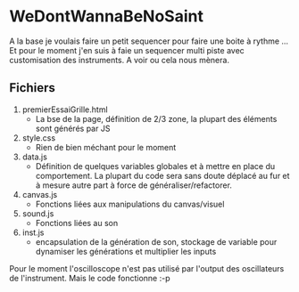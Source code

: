 # WeDontWannaBeNoSaint

A la base je voulais faire un petit sequencer pour faire une boite à rythme ... Et pour le moment j'en suis à faie un sequencer multi piste avec customisation des instruments. A voir ou cela nous mènera.

## Fichiers

1. premierEssaiGrille.html
    - La bse de la page, définition de 2/3 zone, la plupart des éléments sont générés par JS
2. style.css
    - Rien de bien méchant pour le moment
3. data.js
    - Définition de quelques variables globales et à mettre en place du comportement. La plupart du code sera sans doute déplacé au fur et à mesure autre part à force de généraliser/refactorer.
4. canvas.js
    - Fonctions liées aux manipulations du canvas/visuel
5. sound.js
    - Fonctions liées au son
6. inst.js
    - encapsulation de la génération de son, stockage de variable pour dynamiser les générations et multiplier les inputs

Pour le moment l'oscilloscope n'est pas utilisé par l'output des oscillateurs de l'instrument. Mais le code fonctionne :-p